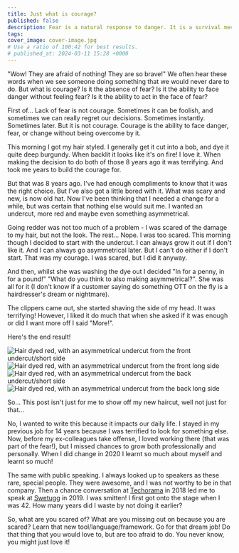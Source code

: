 ```yaml
---
title: Just what is courage?
published: false
description: Fear is a natural response to danger. It is a survival mechanism that is triggered when we are in danger. Courage is the ability to face danger, fear, or change without being overcome by it. It is the ability to act in the face of fear.
tags: 
cover_image: cover-image.jpg
# Use a ratio of 100:42 for best results.
# published_at: 2024-03-11 15:28 +0000
---
```


"Wow! They are afraid of nothing! They are so brave!" We often hear these words when we see someone doing something that we would never dare to do. But what is courage? Is it the absence of fear? Is it the ability to face danger without feeling fear? Is it the ability to act in the face of fear?

First of... Lack of fear is not courage. Sometimes it can be foolish, and sometimes we can really regret our decisions. Sometimes instantly. Sometimes later. But it is not courage. Courage is the ability to face danger, fear, or change without being overcome by it.

This morning I got my hair styled. I generally get it cut into a bob, and dye it quite deep burgundy. When backlit it looks like it's on fire! I love it. When making the decision to do both of those 8 years ago it was terrifying. And took me years to build the courage for.

But that was 8 years ago. I've had enough compliments to know that it was the right choice. But I've also got a little bored with it. What was scary and new, is now old hat. Now I've been thinking that I needed a change for a while, but was certain that nothing else would suit me. I wanted an undercut, more red and maybe even something asymmetrical.

Going redder was not too much of a problem - I was scared of the damage to my hair, but not the look. The rest... Nope. I was too scared. This morning though I decided to start with the undercut. I can always grow it out if I don't like it. And I can always go asymmetrical later. But I can't do either if I don't start. That was my courage. I was scared, but I did it anyway.

And then, whilst she was washing the dye out I decided "In for a penny, in for a pound!" "What do you think to also making asymmetrical?". She was all for it (I don't know if a customer saying do something OTT on the fly is a hairdresser's dream or nightmare).

The clippers came out, she started shaving the side of my head. It was terrifying! However, I liked it do much that when she asked if it was enough or did I want more off I said "More!".

Here's the end result!

![Hair dyed red, with an asymmetrical undercut from the front undercut/short side](stacy-hair-1.jpg)
![Hair dyed red, with an asymmetrical undercut from the front long side](stacy-hair-4.jpg)
![Hair dyed red, with an asymmetrical undercut from the back undercut/short side](stacy-hair-2.jpg)
![Hair dyed red, with an asymmetrical undercut from the back long side](hstacy-hair-3.jpg)

So... This post isn't just for me to show off my new haircut, well not just for that...

No, I wanted to write this because it impacts our daily life. I stayed in my previous job for 14 years because I was terrified to look for something else. Now, before my ex-colleagues take offense, I loved working there (that was part of the fear!), but I missed chances to grow both professionally and personally. When I did change in 2020 I learnt so much about myself and learnt so much!

The same with public speaking. I always looked up to speakers as these rare, special people. They were awesome, and I was not worthy to be in that company. Then a chance conversation at [Techorama](https://techorama.nl/) in 2018 led me to speak at [Swetugg](https://swetugg.se) in 2019. I was smitten! I first got onto the stage when I was 42. How many years did I waste by not doing it earlier?

So, what are you scared of? What are you missing out on because you are scared? Learn that new tool/language/framework. Go for that dream job! Do that thing that you would love to, but are too afraid to do. You never know, you might just love it!
